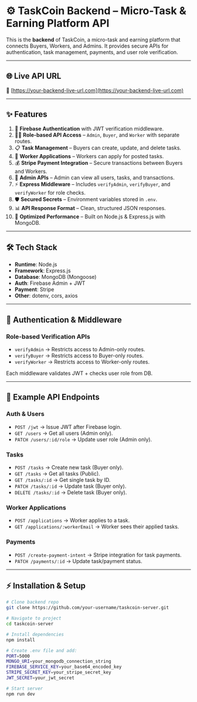 # ⚙️ TaskCoin Backend – Micro-Task & Earning Platform API  

This is the **backend** of TaskCoin, a micro-task and earning platform that connects Buyers, Workers, and Admins. It provides secure APIs for authentication, task management, payments, and user role verification.  

---

## 🌐 Live API URL  
🔗 [https://your-backend-live-url.com](https://your-backend-live-url.com)  

---

## ✨ Features  

1. 🔐 **Firebase Authentication** with JWT verification middleware.  
2. 👨‍💻 **Role-based API Access** – `Admin`, `Buyer`, and `Worker` with separate routes.  
3. 📋 **Task Management** – Buyers can create, update, and delete tasks.  
4. 💼 **Worker Applications** – Workers can apply for posted tasks.  
5. 💰 **Stripe Payment Integration** – Secure transactions between Buyers and Workers.  
6. 🔎 **Admin APIs** – Admin can view all users, tasks, and transactions.  
7. ⚡ **Express Middleware** – Includes `verifyAdmin`, `verifyBuyer`, and `verifyWorker` for role checks.  
8. 🛡️ **Secured Secrets** – Environment variables stored in `.env`.  
9. 📊 **API Response Format** – Clean, structured JSON responses.  
10. 🚀 **Optimized Performance** – Built on Node.js & Express.js with MongoDB.  

---

## 🛠️ Tech Stack  

- **Runtime**: Node.js  
- **Framework**: Express.js  
- **Database**: MongoDB (Mongoose)  
- **Auth**: Firebase Admin + JWT  
- **Payment**: Stripe  
- **Other**: dotenv, cors, axios  

---

## 🔑 Authentication & Middleware  

### Role-based Verification APIs  
- `verifyAdmin` → Restricts access to Admin-only routes.  
- `verifyBuyer` → Restricts access to Buyer-only routes.  
- `verifyWorker` → Restricts access to Worker-only routes.  

Each middleware validates JWT + checks user role from DB.  

---

## 📌 Example API Endpoints  

### Auth & Users  
- `POST /jwt` → Issue JWT after Firebase login.  
- `GET /users` → Get all users (Admin only).  
- `PATCH /users/:id/role` → Update user role (Admin only).  

### Tasks  
- `POST /tasks` → Create new task (Buyer only).  
- `GET /tasks` → Get all tasks (Public).  
- `GET /tasks/:id` → Get single task by ID.  
- `PATCH /tasks/:id` → Update task (Buyer only).  
- `DELETE /tasks/:id` → Delete task (Buyer only).  

### Worker Applications  
- `POST /applications` → Worker applies to a task.  
- `GET /applications/:workerEmail` → Worker sees their applied tasks.  

### Payments  
- `POST /create-payment-intent` → Stripe integration for task payments.  
- `PATCH /payments/:id` → Update task/payment status.  

---

## ⚡ Installation & Setup  

```bash
# Clone backend repo
git clone https://github.com/your-username/taskcoin-server.git

# Navigate to project
cd taskcoin-server

# Install dependencies
npm install

# Create .env file and add:
PORT=5000
MONGO_URI=your_mongodb_connection_string
FIREBASE_SERVICE_KEY=your_base64_encoded_key
STRIPE_SECRET_KEY=your_stripe_secret_key
JWT_SECRET=your_jwt_secret

# Start server
npm run dev
